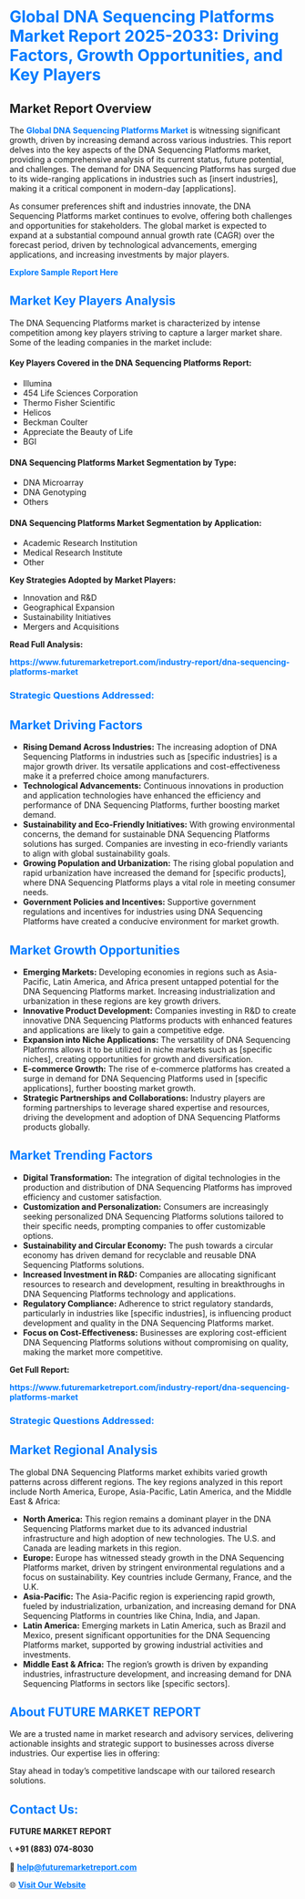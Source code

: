 <h1 style="color: #007BFF;">Global DNA Sequencing Platforms Market Report 2025-2033: Driving Factors, Growth Opportunities, and Key Players</h1>

<section id="overview">
<h2>Market Report Overview</h2>
<p>The <a href="https://www.futuremarketreport.com/industry-report/dna-sequencing-platforms-market" style="color: #007BFF; text-decoration: none;"><strong>Global DNA Sequencing Platforms Market</strong></a> is witnessing significant growth, driven by increasing demand across various industries. This report delves into the key aspects of the DNA Sequencing Platforms market, providing a comprehensive analysis of its current status, future potential, and challenges. The demand for DNA Sequencing Platforms has surged due to its wide-ranging applications in industries such as [insert industries], making it a critical component in modern-day [applications].</p>
<p>As consumer preferences shift and industries innovate, the DNA Sequencing Platforms market continues to evolve, offering both challenges and opportunities for stakeholders. The global market is expected to expand at a substantial compound annual growth rate (CAGR) over the forecast period, driven by technological advancements, emerging applications, and increasing investments by major players.</p>
</section>

<section id="overview">
<p><a href="https://www.futuremarketreport.com/request-sample/reportId=77353" style="color: #007BFF; text-decoration: none;"><strong>Explore Sample Report Here</strong></a></p>
</section>

<section id="key-players">
<h2 style="color: #007BFF;">Market Key Players Analysis</h2>
<p>The DNA Sequencing Platforms market is characterized by intense competition among key players striving to capture a larger market share. Some of the leading companies in the market include:</p>
<h4>Key Players Covered in the DNA Sequencing Platforms Report:</h4>
<ul><li>Illumina</li><li>454 Life Sciences Corporation</li><li>Thermo Fisher Scientific</li><li>Helicos</li><li>Beckman Coulter</li><li>Appreciate the Beauty of Life</li><li>BGI</li></ul>
<h4>DNA Sequencing Platforms Market Segmentation by Type:</h4>
<ul><li>DNA Microarray</li><li>DNA Genotyping</li><li>Others</li></ul>

<h4>DNA Sequencing Platforms Market Segmentation by Application:</h4>
<ul><li>Academic Research Institution</li><li>Medical Research Institute</li><li>Other</li></ul>
<p><strong>Key Strategies Adopted by Market Players:</strong></p>
<ul>
<li>Innovation and R&D</li>
<li>Geographical Expansion</li>
<li>Sustainability Initiatives</li>
<li>Mergers and Acquisitions</li>
</ul>
</section>

<section>
<p><strong>Read Full Analysis: </strong></p><a href="https://www.futuremarketreport.com/industry-report/dna-sequencing-platforms-market" style="color: #007BFF; text-decoration: none;"><strong>https://www.futuremarketreport.com/industry-report/dna-sequencing-platforms-market</strong></a>
<h3 style="color: #007BFF;">Strategic Questions Addressed:</h3>
</section>

<section id="driving-factors">
<h2 style="color: #007BFF;">Market Driving Factors</h2>
<ul>
<li><strong>Rising Demand Across Industries:</strong> The increasing adoption of DNA Sequencing Platforms in industries such as [specific industries] is a major growth driver. Its versatile applications and cost-effectiveness make it a preferred choice among manufacturers.</li>
<li><strong>Technological Advancements:</strong> Continuous innovations in production and application technologies have enhanced the efficiency and performance of DNA Sequencing Platforms, further boosting market demand.</li>
<li><strong>Sustainability and Eco-Friendly Initiatives:</strong> With growing environmental concerns, the demand for sustainable DNA Sequencing Platforms solutions has surged. Companies are investing in eco-friendly variants to align with global sustainability goals.</li>
<li><strong>Growing Population and Urbanization:</strong> The rising global population and rapid urbanization have increased the demand for [specific products], where DNA Sequencing Platforms plays a vital role in meeting consumer needs.</li>
<li><strong>Government Policies and Incentives:</strong> Supportive government regulations and incentives for industries using DNA Sequencing Platforms have created a conducive environment for market growth.</li>
</ul>
</section>

<section id="growth-opportunities">
<h2 style="color: #007BFF;">Market Growth Opportunities</h2>
<ul>
<li><strong>Emerging Markets:</strong> Developing economies in regions such as Asia-Pacific, Latin America, and Africa present untapped potential for the DNA Sequencing Platforms market. Increasing industrialization and urbanization in these regions are key growth drivers.</li>
<li><strong>Innovative Product Development:</strong> Companies investing in R&D to create innovative DNA Sequencing Platforms products with enhanced features and applications are likely to gain a competitive edge.</li>
<li><strong>Expansion into Niche Applications:</strong> The versatility of DNA Sequencing Platforms allows it to be utilized in niche markets such as [specific niches], creating opportunities for growth and diversification.</li>
<li><strong>E-commerce Growth:</strong> The rise of e-commerce platforms has created a surge in demand for DNA Sequencing Platforms used in [specific applications], further boosting market growth.</li>
<li><strong>Strategic Partnerships and Collaborations:</strong> Industry players are forming partnerships to leverage shared expertise and resources, driving the development and adoption of DNA Sequencing Platforms products globally.</li>
</ul>
</section>

<section id="trending-factors">
<h2 style="color: #007BFF;">Market Trending Factors</h2>
<ul>
<li><strong>Digital Transformation:</strong> The integration of digital technologies in the production and distribution of DNA Sequencing Platforms has improved efficiency and customer satisfaction.</li>
<li><strong>Customization and Personalization:</strong> Consumers are increasingly seeking personalized DNA Sequencing Platforms solutions tailored to their specific needs, prompting companies to offer customizable options.</li>
<li><strong>Sustainability and Circular Economy:</strong> The push towards a circular economy has driven demand for recyclable and reusable DNA Sequencing Platforms solutions.</li>
<li><strong>Increased Investment in R&D:</strong> Companies are allocating significant resources to research and development, resulting in breakthroughs in DNA Sequencing Platforms technology and applications.</li>
<li><strong>Regulatory Compliance:</strong> Adherence to strict regulatory standards, particularly in industries like [specific industries], is influencing product development and quality in the DNA Sequencing Platforms market.</li>
<li><strong>Focus on Cost-Effectiveness:</strong> Businesses are exploring cost-efficient DNA Sequencing Platforms solutions without compromising on quality, making the market more competitive.</li>
</ul>
</section>

<section>
<p><strong>Get Full Report: </strong></p><a href="https://www.futuremarketreport.com/industry-report/dna-sequencing-platforms-market" style="color: #007BFF; text-decoration: none;"><strong>https://www.futuremarketreport.com/industry-report/dna-sequencing-platforms-market</strong></a>
<h3 style="color: #007BFF;">Strategic Questions Addressed:</h3>
</section>


<section id="regional-analysis">
<h2 style="color: #007BFF;">Market Regional Analysis</h2>
<p>The global DNA Sequencing Platforms market exhibits varied growth patterns across different regions. The key regions analyzed in this report include North America, Europe, Asia-Pacific, Latin America, and the Middle East & Africa:</p>
<ul>
<li><strong>North America:</strong> This region remains a dominant player in the DNA Sequencing Platforms market due to its advanced industrial infrastructure and high adoption of new technologies. The U.S. and Canada are leading markets in this region.</li>
<li><strong>Europe:</strong> Europe has witnessed steady growth in the DNA Sequencing Platforms market, driven by stringent environmental regulations and a focus on sustainability. Key countries include Germany, France, and the U.K.</li>
<li><strong>Asia-Pacific:</strong> The Asia-Pacific region is experiencing rapid growth, fueled by industrialization, urbanization, and increasing demand for DNA Sequencing Platforms in countries like China, India, and Japan.</li>
<li><strong>Latin America:</strong> Emerging markets in Latin America, such as Brazil and Mexico, present significant opportunities for the DNA Sequencing Platforms market, supported by growing industrial activities and investments.</li>
<li><strong>Middle East & Africa:</strong> The region’s growth is driven by expanding industries, infrastructure development, and increasing demand for DNA Sequencing Platforms in sectors like [specific sectors].</li>
</ul>
</section>

<footer>
<h2 style="color: #007BFF;">About FUTURE MARKET REPORT</h2>
<p>We are a trusted name in market research and advisory services, delivering actionable insights and strategic support to businesses across diverse industries. Our expertise lies in offering:</p>

<p>Stay ahead in today’s competitive landscape with our tailored research solutions.</p>

<h2 style="color: #007BFF;">Contact Us:</h2>
<p><strong>FUTURE MARKET REPORT</strong></p>
<p>📞 <strong>+91 (883) 074-8030</strong></p>
<p>📧 <strong><a href="mailto:help@futuremarketreport.com" style="color: #007BFF;">help@futuremarketreport.com</a></strong></p>
<p>🌐 <strong><a href="https://www.futuremarketreport.com/" style="color: #007BFF;">Visit Our Website</a></strong></p>
</footer>